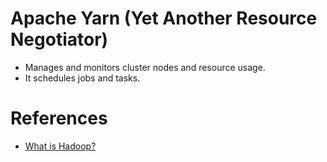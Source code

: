 
# Apache Yarn (Yet Another Resource Negotiator)
- Manages and monitors cluster nodes and resource usage. 
- It schedules jobs and tasks.

# References
- [What is Hadoop?](https://aws.amazon.com/emr/details/hadoop/what-is-hadoop/)